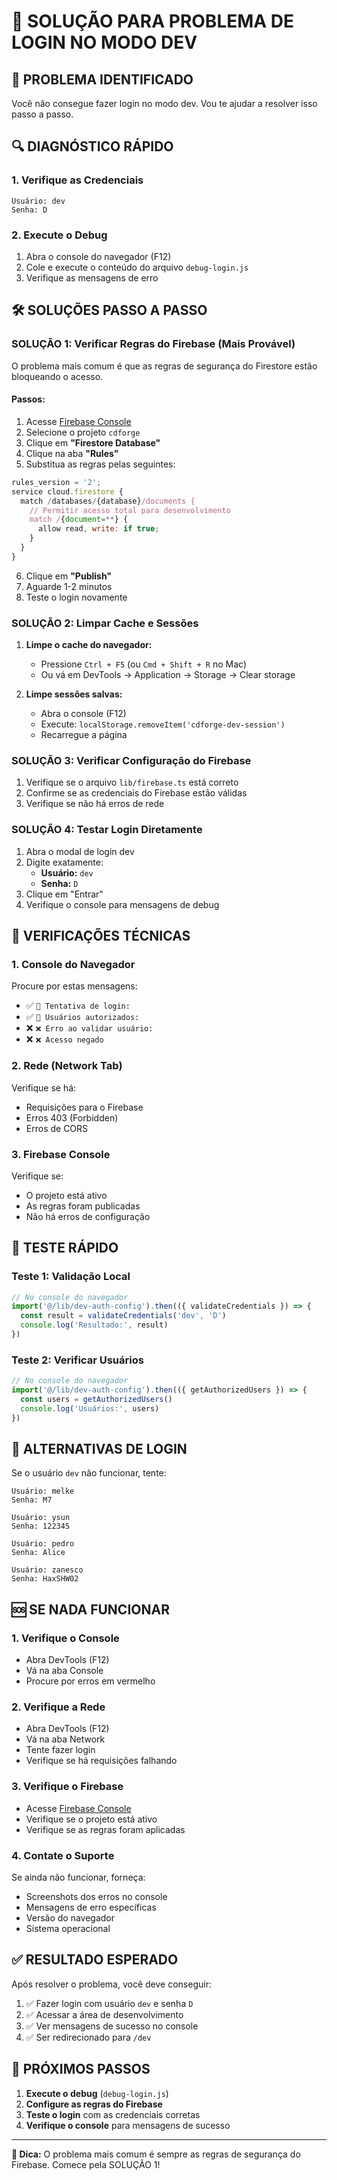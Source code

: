 # 🔐 SOLUÇÃO PARA PROBLEMA DE LOGIN NO MODO DEV

## 🚨 PROBLEMA IDENTIFICADO

Você não consegue fazer login no modo dev. Vou te ajudar a resolver isso passo a passo.

## 🔍 DIAGNÓSTICO RÁPIDO

### 1. Verifique as Credenciais
```
Usuário: dev
Senha: D
```

### 2. Execute o Debug
1. Abra o console do navegador (F12)
2. Cole e execute o conteúdo do arquivo `debug-login.js`
3. Verifique as mensagens de erro

## 🛠️ SOLUÇÕES PASSO A PASSO

### SOLUÇÃO 1: Verificar Regras do Firebase (Mais Provável)

O problema mais comum é que as regras de segurança do Firestore estão bloqueando o acesso.

#### Passos:
1. Acesse [Firebase Console](https://console.firebase.google.com)
2. Selecione o projeto `cdforge`
3. Clique em **"Firestore Database"**
4. Clique na aba **"Rules"**
5. Substitua as regras pelas seguintes:

```javascript
rules_version = '2';
service cloud.firestore {
  match /databases/{database}/documents {
    // Permitir acesso total para desenvolvimento
    match /{document=**} {
      allow read, write: if true;
    }
  }
}
```

6. Clique em **"Publish"**
7. Aguarde 1-2 minutos
8. Teste o login novamente

### SOLUÇÃO 2: Limpar Cache e Sessões

1. **Limpe o cache do navegador:**
   - Pressione `Ctrl + F5` (ou `Cmd + Shift + R` no Mac)
   - Ou vá em DevTools → Application → Storage → Clear storage

2. **Limpe sessões salvas:**
   - Abra o console (F12)
   - Execute: `localStorage.removeItem('cdforge-dev-session')`
   - Recarregue a página

### SOLUÇÃO 3: Verificar Configuração do Firebase

1. Verifique se o arquivo `lib/firebase.ts` está correto
2. Confirme se as credenciais do Firebase estão válidas
3. Verifique se não há erros de rede

### SOLUÇÃO 4: Testar Login Diretamente

1. Abra o modal de login dev
2. Digite exatamente:
   - **Usuário:** `dev`
   - **Senha:** `D`
3. Clique em "Entrar"
4. Verifique o console para mensagens de debug

## 🔧 VERIFICAÇÕES TÉCNICAS

### 1. Console do Navegador
Procure por estas mensagens:
- ✅ `🔐 Tentativa de login:`
- ✅ `🔐 Usuários autorizados:`
- ❌ `❌ Erro ao validar usuário:`
- ❌ `❌ Acesso negado`

### 2. Rede (Network Tab)
Verifique se há:
- Requisições para o Firebase
- Erros 403 (Forbidden)
- Erros de CORS

### 3. Firebase Console
Verifique se:
- O projeto está ativo
- As regras foram publicadas
- Não há erros de configuração

## 🚀 TESTE RÁPIDO

### Teste 1: Validação Local
```javascript
// No console do navegador
import('@/lib/dev-auth-config').then(({ validateCredentials }) => {
  const result = validateCredentials('dev', 'D')
  console.log('Resultado:', result)
})
```

### Teste 2: Verificar Usuários
```javascript
// No console do navegador
import('@/lib/dev-auth-config').then(({ getAuthorizedUsers }) => {
  const users = getAuthorizedUsers()
  console.log('Usuários:', users)
})
```

## 📱 ALTERNATIVAS DE LOGIN

Se o usuário `dev` não funcionar, tente:

```
Usuário: melke
Senha: M7

Usuário: ysun
Senha: 122345

Usuário: pedro
Senha: Alice

Usuário: zanesco
Senha: HaxSHW02
```

## 🆘 SE NADA FUNCIONAR

### 1. Verifique o Console
- Abra DevTools (F12)
- Vá na aba Console
- Procure por erros em vermelho

### 2. Verifique a Rede
- Abra DevTools (F12)
- Vá na aba Network
- Tente fazer login
- Verifique se há requisições falhando

### 3. Verifique o Firebase
- Acesse [Firebase Console](https://console.firebase.google.com)
- Verifique se o projeto está ativo
- Verifique se as regras foram aplicadas

### 4. Contate o Suporte
Se ainda não funcionar, forneça:
- Screenshots dos erros no console
- Mensagens de erro específicas
- Versão do navegador
- Sistema operacional

## ✅ RESULTADO ESPERADO

Após resolver o problema, você deve conseguir:
1. ✅ Fazer login com usuário `dev` e senha `D`
2. ✅ Acessar a área de desenvolvimento
3. ✅ Ver mensagens de sucesso no console
4. ✅ Ser redirecionado para `/dev`

## 🔄 PRÓXIMOS PASSOS

1. **Execute o debug** (`debug-login.js`)
2. **Configure as regras do Firebase**
3. **Teste o login** com as credenciais corretas
4. **Verifique o console** para mensagens de sucesso

---

**🎯 Dica:** O problema mais comum é sempre as regras de segurança do Firebase. Comece pela SOLUÇÃO 1!





